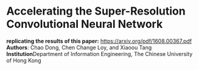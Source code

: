 # Accelerating the Super-Resolution Convolutional Neural Network

**replicating the results of this paper:** https://arxiv.org/pdf/1608.00367.pdf <br/>
**Authors**: Chao Dong, Chen Change Loy, and Xiaoou Tang
**Institution**Department of Information Engineering, The Chinese University of Hong Kong
